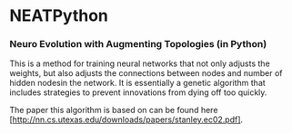 # NEATPython
### Neuro Evolution with Augmenting Topologies (in Python)

This is a method for training neural networks that not only adjusts the weights, 
but also adjusts the connections between nodes and number of hidden nodesin the 
network. It is essentially a genetic algorithm that includes strategies to prevent
innovations from dying off too quickly.

The paper this algorithm is based on can be found here [http://nn.cs.utexas.edu/downloads/papers/stanley.ec02.pdf].
